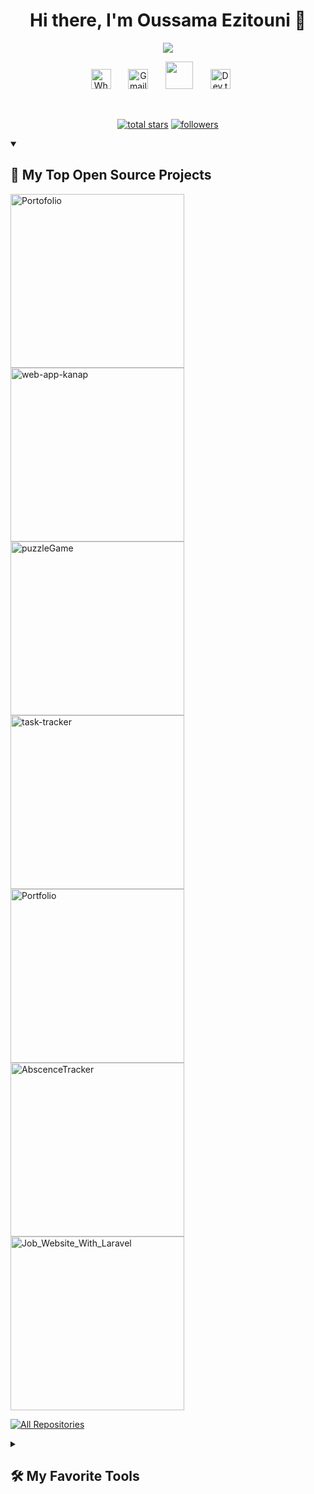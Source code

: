 <div align="center">
  <h1>Hi there, I'm Oussama Ezitouni 👋</h1>
</div>

<p align="center">
  <a href="https://github.com/ezitounioussama/readme-typing-svg">
    <img src="https://readme-typing-svg.demolab.com/?lines=Full-stack%20web%20developer;Experienced%20UI%2FUX%20Designer;3%2B%20years%20of%20coding%20experience;Always%20learning%20new%20things&font=Fira%20Code&center=true&width=440&height=45&color=fff&vCenter=true&pause=500&size=22" /></a>
</p>

<!-- Social icons section -->
<p align="center">
  <a href="https://wa.me/212623438624?text=Hello%21%20I%20saw%20your%20contact%20on%20your%20website%20and%20wanted%20to%20reach%20out.%20I%20need%20help%20with%20a%20web%20development%20project.%20Are%20you%20available%20to%20discuss%20further%3F"><img width="32px" alt="Whatsapp" title="Whatsapp" src="https://upload.wikimedia.org/wikipedia/commons/thumb/6/6b/WhatsApp.svg/2044px-WhatsApp.svg.png"/></a>
  &#8287;&#8287;&#8287;&#8287;&#8287;
  <a href="mailto:ezitounioussama@gmail.com"><img width="32px" alt="Gmail" title="Gmail" src="https://www.iconpacks.net/icons/2/free-gmail-logo-icon-2561-thumb.png"/></a>
  &#8287;&#8287;&#8287;&#8287;&#8287;
  <a href="https://oussama-ezitouni.netlify.app" alt="My Portofolio" title="My Portofolio"><img width="44px" src="https://img.fortawesome.com/1ce05b4b/start-illustration.svg"/></a>
  &#8287;&#8287;&#8287;&#8287;&#8287;
  <a href="https://dev.to/ezitounioussama"><img width="32px" alt="Dev.to" title="oussamaezitouni Dev.to" src="https://res.cloudinary.com/practicaldev/image/fetch/s--E8ak4Hr1--/c_limit,f_auto,fl_progressive,q_auto,w_32/https://dev-to.s3.us-east-2.amazonaws.com/favicon.ico"></a>
  &#8287;&#8287;&#8287;&#8287;&#8287;
 
</p>

<br/>

<p align="center">
  <a href="https://github.com/ezitounioussama?tab=repositories&sort=stargazers">
    <img alt="total stars" title="Total stars on GitHub" src="https://custom-icon-badges.demolab.com/github/stars/ezitounioussama?color=55960c&style=for-the-badge&labelColor=488207&logo=star"/></a>
  <a href="https://github.com/DenverCoder1?tab=followers">
    <img alt="followers" title="Follow me on Github" src="https://custom-icon-badges.demolab.com/github/followers/ezitounioussama?color=236ad3&labelColor=1155ba&style=for-the-badge&logo=person-add&label=Follow&logoColor=white"/></a>
</p>


<details open> 
  <summary><h2>📘 My Top Open Source Projects</h2></summary>

  <p align="left">
    <a href="https://github.com/ezitounioussama/portofolio"><img width="278" src="https://denvercoder1-github-readme-stats.vercel.app/api/pin/?username=ezitounioussama&repo=portofolio&theme=react&bg_color=1F222E&title_color=F85D7F&hide_border=true&icon_color=F8D866&show_icons=true&show_description=true" alt="Portofolio"></a>
    <a href="https://github.com/ezitounioussama/web-app-kanap"><img width="278" src="https://denvercoder1-github-readme-stats.vercel.app/api/pin/?username=ezitounioussama&repo=web-app-kanap&theme=react&bg_color=1F222E&title_color=F85D7F&hide_border=true&icon_color=F8D866&show_icons=true" alt="web-app-kanap"></a>
    <a href="https://github.com/ezitounioussama/puzzleGame"><img width="278" src="https://denvercoder1-github-readme-stats.vercel.app/api/pin?username=ezitounioussama&repo=puzzleGame&theme=react&bg_color=1F222E&title_color=F85D7F&hide_border=true&icon_color=F8D866&show_icons=true" alt="puzzleGame"></a>
    <a href="https://github.com/ezitounioussama/task-tracker"><img width="278" src="https://denvercoder1-github-readme-stats.vercel.app/api/pin/?username=ezitounioussama&repo=task-tracker&theme=react&bg_color=1F222E&title_color=F85D7F&hide_border=true&icon_color=F8D866&show_icons=true" alt="task-tracker"></a>
    <a href="https://github.com/ezitounioussama/Portfolio"><img width="278" src="https://denvercoder1-github-readme-stats.vercel.app/api/pin/?username=ezitounioussama&repo=Portfolio&theme=react&bg_color=1F222E&title_color=F85D7F&hide_border=true&icon_color=F8D866&show_icons=true" alt="Portfolio"></a>
    <a href="https://github.com/ezitounioussama/AbscenceTracker"><img width="278" src="https://denvercoder1-github-readme-stats.vercel.app/api/pin/?username=ezitounioussama&repo=AbscenceTracker&theme=react&bg_color=1F222E&title_color=F85D7F&hide_border=true&icon_color=F8D866&show_icons=true" alt="AbscenceTracker"></a>
    <a href="https://github.com/ezitounioussama/Job_Website_With_Laravel"><img width="278" src="https://denvercoder1-github-readme-stats.vercel.app/api/pin/?username=ezitounioussama&repo=Job_Website_With_Laravel&theme=react&bg_color=1F222E&title_color=F85D7F&hide_border=true&icon_color=F8D866&show_icons=true" alt="Job_Website_With_Laravel"></a>
  </p>

  <a href="https://github.com/ezitounioussama?tab=repositories&sort=stargazers"><img alt="All Repositories" title="All Repositories" src="https://custom-icon-badges.demolab.com/badge/-Click%20Here%20For%20All%20My%20Repos-1F222E?style=for-the-badge&logoColor=white&logo=repo"/></a>
</details>

<details> 
  <summary><h2>🛠️ My Favorite Tools</h2></summary>
  <!-- Some badges are from https://github.com/Ileriayo/markdown-badges -->

  <h3>👨‍💻 Programming and Markup Languages</h3>

  <p>
      <a href="https://github.com/search?q=user%3Aezitounioussama+language%3Abash"><img alt="Bash" src="https://img.shields.io/badge/Bash-121011.svg?logo=gnu-bash&logoColor=white"></a>
      <a href="https://github.com/search?q=user%3Aezitounioussama+language%3Ac"><img alt="C" src="https://custom-icon-badges.demolab.com/badge/C-03599C.svg?logo=c-in-hexagon&logoColor=white"></a>
      <a href="https://github.com/search?q=user%3Aezitounioussama+language%3Acsharp"><img alt="C#" src="https://custom-icon-badges.demolab.com/badge/C%23-68217A.svg?logo=cs2&logoColor=white"></a>
      <a href="https://github.com/search?q=user%3Aezitounioussama+language%3Acss"><img alt="CSS" src="https://img.shields.io/badge/CSS-1572B6.svg?logo=css3&logoColor=white"></a>
      <a href="https://github.com/search?q=user%3Aezitounioussama+language%3Ags"><img alt="Google Apps Script" src="https://custom-icon-badges.demolab.com/badge/Google%20Apps%20Script-02569B.svg?logo=gs&logoColor=white"></a>
      <a href="https://github.com/search?q=user%3Aezitounioussama+language%3Ahtml"><img alt="HTML" src="https://img.shields.io/badge/HTML-E34F26.svg?logo=html5&logoColor=white"></a>
      <a href="https://github.com/search?q=user%3Aezitounioussama+language%3Ajavascript"><img alt="JavaScript" src="https://img.shields.io/badge/JavaScript-F7DF1E.svg?logo=javascript&logoColor=black"></a>
      <a href="https://github.com/search?q=user%3Aezitounioussama+language%3Amarkdown"><img alt="Markdown" src="https://img.shields.io/badge/Markdown-000000.svg?logo=markdown&logoColor=white"></a>
      <a href="https://github.com/search?q=user%3Aezitounioussama+language%3Ajavascript"><img alt="Node.js" src="https://img.shields.io/badge/Node.js-43853D.svg?logo=node.js&logoColor=white"></a>
      <a href="https://github.com/search?q=user%3Aezitounioussama+language%3Aphp"><img alt="PHP" src="https://img.shields.io/badge/PHP-777BB4.svg?logo=php&logoColor=white"></a>
      <a href="https://github.com/search?q=user%3Aezitounioussama+language%3Apython"><img alt="Python" src="https://img.shields.io/badge/Python-14354C.svg?logo=python&logoColor=white"></a>
      <a href="https://github.com/search?q=user%3Aezitounioussama+language%3Ascratch"><img alt="Scratch" src="https://img.shields.io/badge/Scratch-4D97FF.svg?logo=scratch&logoColor=white"></a>
      <a href="https://github.com/search?q=user%3Aezitounioussama+language%3Asql"><img alt="SQL" src="https://custom-icon-badges.demolab.com/badge/SQL-025E8C.svg?logo=database&logoColor=white"></a>
      <a href="https://github.com/search?q=user%3Aezitounioussama+language%3Asvg"><img alt="SVG+XML" src="https://img.shields.io/badge/SVG%2BXML-e0982c.svg?logo=svg&logoColor=white"></a>
      <a href="https://github.com/search?q=user%3Aezitounioussama+language%3AtypeScript"><img alt="TypeScript" src="https://img.shields.io/badge/TypeScript-007ACC.svg?logo=typescript&logoColor=white"></a>
  </p>

  <h3>🧰 Frameworks and Libraries</h3>

  <p>
      <a href="#"><img alt="BlissfulJS" src="https://custom-icon-badges.demolab.com/badge/Bliss.js-3dacc2.svg?logo=bliss&logoColor=white"></a>
      <a href="#"><img alt="Bootstrap" src="https://img.shields.io/badge/Bootstrap-7952B3.svg?logo=bootstrap&logoColor=white"></a>
      <a href="#"><img alt="Electron" src="https://img.shields.io/badge/Electron-20232e.svg?logo=electron&logoColor=white"></a>
      <a href="#"><img alt="Express.js" src="https://img.shields.io/badge/Express.js-404d59.svg?logo=express&logoColor=white"></a>
      <a href="#"><img alt="GitHub Actions" src="https://img.shields.io/badge/GitHub%20Actions-2671E5.svg?logo=github%20actions&logoColor=white"></a>
      <a href="#"><img alt="Material Design" src="https://img.shields.io/badge/Material%20Design-0081CB.svg?logo=material-design&logoColor=white"></a>
      <a href="#"><img alt="PHPUnit" src="https://custom-icon-badges.demolab.com/badge/PHPUnit-366488.svg?logo=test-tube&logoColor=white"></a>
      <a href="#"><img alt="React" src="https://img.shields.io/badge/React-20232a.svg?logo=react&logoColor=%2361DAFB"></a>
      <a href="#"><img alt="Wordpress" src="https://img.shields.io/badge/Wordpress-21759B?logo=wordpress&logoColor=white"></a>
      <a href="#"><img alt="WPF (.Net)" src="https://img.shields.io/badge/WPF-5C2D91?logo=.net&logoColor=white"></a>
  </p>

  <h3>🗄️ Databases and Cloud Hosting</h3>

  <p>
      <a href="#"><img alt="GitHub Pages" src="https://img.shields.io/badge/GitHub%20Pages-327FC7.svg?logo=github&logoColor=white"></a>
      <a href="#"><img alt="Heroku" src="https://img.shields.io/badge/Heroku-430098.svg?logo=heroku&logoColor=white"></a>
      <a href="#"><img alt="MongoDB" src ="https://img.shields.io/badge/MongoDB-4ea94b.svg?logo=mongodb&logoColor=white"></a>
      <a href="#"><img alt="MySQL" src="https://img.shields.io/badge/MySQL-00f.svg?logo=mysql&logoColor=white"></a>
      <a href="#"><img alt="Notion" src="https://img.shields.io/badge/Notion-010101.svg?logo=notion&logoColor=white"></a>
      <a href="#"><img alt="Oracle" src ="https://img.shields.io/badge/Oracle-F00000.svg?logo=oracle&logoColor=white"></a>
      <a href="#"><img alt="PostgreSQL" src ="https://img.shields.io/badge/PostgreSQL-316192.svg?logo=postgresql&logoColor=white"></a>
      <a href="#"><img alt="SQLite" src ="https://img.shields.io/badge/SQLite-07405e.svg?logo=sqlite&logoColor=white"></a>
      <a href="#"><img alt="Vercel" src="https://img.shields.io/badge/Vercel-000000.svg?logo=vercel&logoColor=white"></a>
  </p>

  <h3>💻 Software and Tools</h3>

  <p>
      <a href="#"><img alt="Adobe" src="https://img.shields.io/badge/Adobe-FF0000.svg?logo=adobe&logoColor=white"></a>
      <a href="#"><img alt="Android" src="https://img.shields.io/badge/Android-3DDC84?logo=android&logoColor=white"></a>
      <a href="#"><img alt="Arch Linux" src="https://img.shields.io/badge/Arch%20Linux-1793D1.svg?logo=arch-linux&logoColor=white"></a>
      <a href="#"><img alt="Bitwarden" src="https://img.shields.io/badge/-Bitwarden-175DDC?logo=bitwarden&logoColor=white"></a>
      <a href="#"><img alt="Brave" src="https://img.shields.io/badge/-Brave-FB542B?logo=brave&logoColor=white"></a>
      <a href="#"><img alt="Dark Reader" src="https://img.shields.io/badge/-Dark%20Reader-141E24?logo=dark-reader&logoColor=white"></a>
      <a href="#"><img alt="Discord" src="https://img.shields.io/badge/-Discord-5865F2.svg?logo=discord&logoColor=white"></a>
      <a href="#"><img alt="Git" src="https://img.shields.io/badge/Git-F05033.svg?logo=git&logoColor=white"></a>
      <a href="#"><img alt="GitHub Desktop" src="https://img.shields.io/badge/GitHub%20Desktop-8034A9.svg?logo=github&logoColor=white"></a>
      <a href="#"><img alt="Google Sheets" src="https://img.shields.io/badge/Sheets-34A853.svg?logo=google%20sheets&logoColor=white"></a>
      <a href="#"><img alt="Postman" src="https://img.shields.io/badge/Postman-FF6C37?logo=postman&logoColor=white"></a>
      <a href="#"><img alt="Stack Overflow" src="https://img.shields.io/badge/-Stack%20Overflow-FE7A16?logo=stack-overflow&logoColor=white"></a>
      <a href="#"><img alt="Visual Studio Code" src="https://img.shields.io/badge/Visual%20Studio%20Code-0078d7.svg?logo=visual-studio-code&logoColor=white"></a>
  </p>
</details>

